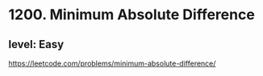 # 1200. Minimum Absolute Difference
## level: Easy

https://leetcode.com/problems/minimum-absolute-difference/
